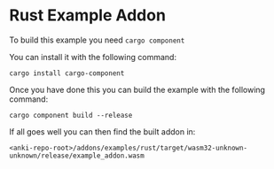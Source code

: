 # Rust Example Addon

To build this example you need `cargo component`

You can install it with the following command:

```shell
cargo install cargo-component
```

Once you have done this you can build the example with the following command:

```shell
cargo component build --release
```

If all goes well you can then find the built addon in:

`<anki-repo-root>/addons/examples/rust/target/wasm32-unknown-unknown/release/example_addon.wasm`
